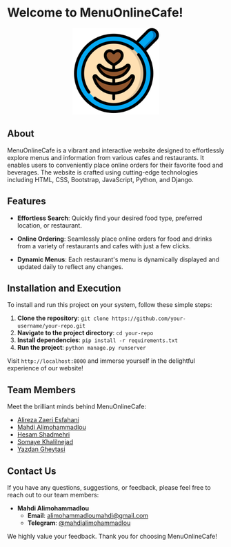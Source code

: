 # Welcome to MenuOnlineCafe!

<p align="center">
  <img src="static/assets_home_menu_page/img/latte.png" alt="Website Logo" width="200"/>
</p>

## About

MenuOnlineCafe is a vibrant and interactive website designed to effortlessly explore menus and information from various cafes and restaurants. It enables users to conveniently place online orders for their favorite food and beverages. The website is crafted using cutting-edge technologies including HTML, CSS, Bootstrap, JavaScript, Python, and Django.

## Features

- **Effortless Search**: Quickly find your desired food type, preferred location, or restaurant.

- **Online Ordering**: Seamlessly place online orders for food and drinks from a variety of restaurants and cafes with just a few clicks.

- **Dynamic Menus**: Each restaurant's menu is dynamically displayed and updated daily to reflect any changes.

## Installation and Execution

To install and run this project on your system, follow these simple steps:

1. **Clone the repository**: `git clone https://github.com/your-username/your-repo.git`
2. **Navigate to the project directory**: `cd your-repo`
3. **Install dependencies**: `pip install -r requirements.txt`
4. **Run the project**: `python manage.py runserver`

Visit `http://localhost:8000` and immerse yourself in the delightful experience of our website!

## Team Members

Meet the brilliant minds behind MenuOnlineCafe:

- [Alireza Zaeri Esfahani](https://github.com/Alora-taken)
- [Mahdi Alimohammadlou](https://github.com/MahdiAlimohammadlou)
- [Hesam Shadmehri](https://github.com/hesam835)
- [Somaye Khalilnejad](https://github.com/somayehkn)
- [Yazdan Gheytasi](https://github.com/yazdangheytasi)

## Contact Us

If you have any questions, suggestions, or feedback, please feel free to reach out to our team members:

- **Mahdi Alimohammadlou**
  - **Email**: alimohammadloumahdi@gmail.com
  - **Telegram**: [@mahdialimohammadlou](https://t.me/mahdialimohammadlou)
    
We highly value your feedback. Thank you for choosing MenuOnlineCafe!

